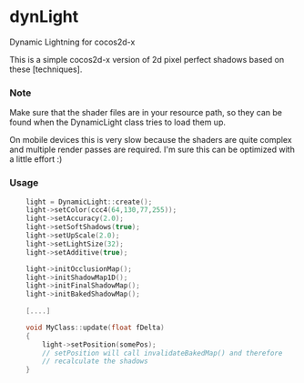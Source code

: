 dynLight
========

Dynamic Lightning for cocos2d-x

This is a simple cocos2d-x version of 2d pixel perfect shadows based on these [techniques].

### Note

Make sure that the shader files are in your resource path, so they can be found when the DynamicLight class tries to load them up.

On mobile devices this is very slow because the shaders are quite complex and multiple render passes are required. I'm sure this can be optimized with a little effort :)

### Usage

```c++
    light = DynamicLight::create();
    light->setColor(ccc4(64,130,77,255));
    light->setAccuracy(2.0);
    light->setSoftShadows(true);
    light->setUpScale(2.0);
    light->setLightSize(32);
    light->setAdditive(true);

    light->initOcclusionMap();
    light->initShadowMap1D();
    light->initFinalShadowMap();
    light->initBakedShadowMap();
    
    [....]

    void MyClass::update(float fDelta)
    {
        light->setPosition(somePos);
        // setPosition will call invalidateBakedMap() and therefore
        // recalculate the shadows
    }
```

[here]: https://github.com/mattdesl/lwjgl-basics/wiki/2D-Pixel-Perfect-Shadows
